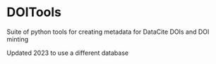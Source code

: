 # DOITools
Suite of python tools for creating metadata for DataCite DOIs and DOI minting

Updated 2023 to use a different database

